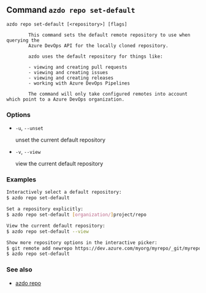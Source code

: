 ## Command `azdo repo set-default`

```
azdo repo set-default [<repository>] [flags]
```


			This command sets the default remote repository to use when querying the
			Azure DevOps API for the locally cloned repository.

			azdo uses the default repository for things like:

			- viewing and creating pull requests
			- viewing and creating issues
			- viewing and creating releases
			- working with Azure DevOps Pipelines

			The command will only take configured remotes into account which point to a Azure DevOps organization.

### Options


* `-u`, `--unset`

	unset the current default repository

* `-v`, `--view`

	view the current default repository


### Examples

```bash
Interactively select a default repository:
$ azdo repo set-default

Set a repository explicitly:
$ azdo repo set-default [organization/]project/repo

View the current default repository:
$ azdo repo set-default --view

Show more repository options in the interactive picker:
$ git remote add newrepo https://dev.azure.com/myorg/myrepo/_git/myrepo
$ azdo repo set-default
```

### See also

* [azdo repo](./azdo_repo.md)
